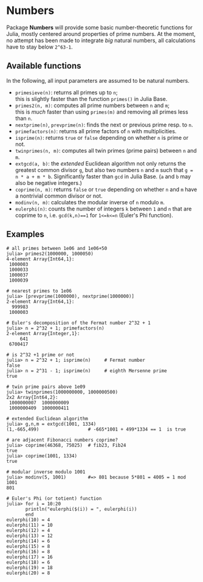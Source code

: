 # Numbers #

Package **Numbers** will provide some basic number-theoretic functions for Julia, mostly centered around properties of prime numbers. At the moment, no attempt has been made to integrate *big* natural numbers, all calculations have to stay below `2^63-1`.


## Available functions ##

In the following, all input parameters are assumed to be natural numbers.

* `primesieve(n)`:
  returns all primes up to `n`;  
  this is slightly faster than the function `primes()` in Julia Base.
* `primes2(n, m)`:
  computes all prime numbers between `n` and `m`;  
  this is *much* faster than using `primes(m)` and removing all primes less than `n`.
* `nextprime(n)`, `prevprime(n)`:
  finds the next or previous prime resp. to `n`.
* `primefactors(n)`:
  returns all prime factors of `n` with multiplicities.
* `isprime(n)`:
  returns `true` or `false` depending on whether `n` is prime or not.
* `twinprimes(n, m)`:
  computes all twin primes (prime pairs) between `n` and `m`.
* `extgcd(a, b)`:
  the *extended* Euclidean algorithm not only returns the greatest common divisor `g`, but also two numbers `n` and `m` such that `g = n * a + m * b`. Significantly faster than `gcd` in Julia Base. (`a` and `b` may also be negative integers.)
* `coprime(n, m)`:
  returns `false` or `true` depending on whether `n` and `m` have a nontrivial common divisor or not.
* `modinv(n, m)`:
  calculates the modular inverse of `n` modulo `m`.
* `eulerphi(n)`:
  counts the number of integers `k` between `1` and `n` that are coprime to `n`, i.e. `gcd(k,n)==1` for `1<=k<=n` (Euler's Phi function).

## Examples ##

    # all primes between 1e06 and 1e06+50
    julia> primes2(1000000, 1000050)
    4-element Array{Int64,1}:
     1000003
     1000033
     1000037
     1000039

    # nearest primes to 1e06
    julia> [prevprime(1000000), nextprime(1000000)]
    2-element Array{Int64,1}:
      999983
     1000003

    # Euler's decomposition of the Fermat number 2^32 + 1
    julia> n = 2^32 + 1; primefactors(n)
    2-element Array{Integer,1}:
         641
     6700417

    # is 2^32 +1 prime or not
    julia> n = 2^32 + 1; isprime(n)     # Fermat number
    false
    julia> n = 2^31 - 1; isprime(n)     # eighth Mersenne prime
    true

    # twin prime pairs above 1e09
    julia> twinprimes(1000000000, 1000000500)
    2x2 Array{Int64,2}:
     1000000007  1000000009
     1000000409  1000000411

    # extended Euclidean algorithm
    julia> g,n,m = extgcd(1001, 1334)
    (1,-665,499)                  # -665*1001 + 499*1334 == 1  is true

    # are adjacent Fibonacci numbers coprime?
    julia> coprime(46368, 75025)  # fib23, Fib24
    true
    julia> coprime(1001, 1334)
    true

    # modular inverse modulo 1001
    julia> modinv(5, 1001)        #=> 801 because 5*801 = 4005 = 1 mod 1001
    801

    # Euler's Phi (or totient) function
    julia> for i = 10:20
           println("eulerphi($(i)) = ", eulerphi(i))
           end
    eulerphi(10) = 4
    eulerphi(11) = 10
    eulerphi(12) = 4
    eulerphi(13) = 12
    eulerphi(14) = 6
    eulerphi(15) = 8
    eulerphi(16) = 8
    eulerphi(17) = 16
    eulerphi(18) = 6
    eulerphi(19) = 18
    eulerphi(20) = 8
